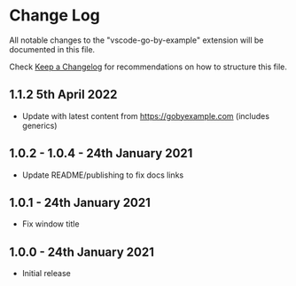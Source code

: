 # Change Log

All notable changes to the "vscode-go-by-example" extension will be documented in this file.

Check [Keep a Changelog](http://keepachangelog.com/) for recommendations on how to structure this file.

## 1.1.2 5th April 2022

 - Update with latest content from https://gobyexample.com (includes generics)

## 1.0.2 - 1.0.4 - 24th January 2021

 - Update README/publishing to fix docs links

## 1.0.1 - 24th January 2021

 - Fix window title

## 1.0.0 - 24th January 2021

- Initial release